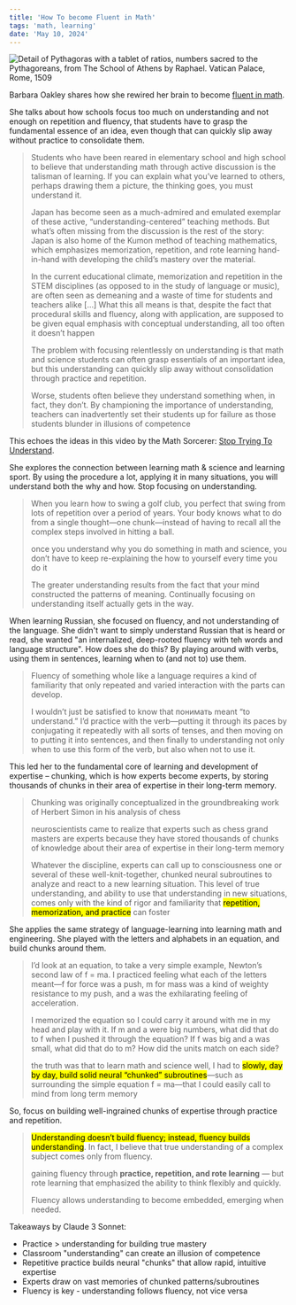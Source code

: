 ```yaml
---
title: 'How To become Fluent in Math'
tags: 'math, learning'
date: 'May 10, 2024'
---
```


![Detail of Pythagoras with a tablet of ratios, numbers sacred to the Pythagoreans, from The School of Athens by Raphael. Vatican Palace, Rome, 1509](/images/pythagoras.jpeg)

Barbara Oakley shares how she rewired her brain to become [fluent in math](https://nautil.us/how-i-rewired-my-brain-to-become-fluent-in-math-235085/).

She talks about how schools focus too much on understanding and not enough on repetition and fluency, that students have to grasp the fundamental essence of an idea, even though that can quickly slip away without practice to consolidate them.

> Students who have been reared in elementary school and high school to believe that understanding math through active discussion is the talisman of learning. If you can explain what you’ve learned to others, perhaps drawing them a picture, the thinking goes, you must
> understand it.
>
> Japan has become seen as a much-admired and emulated exemplar of these active, “understanding-centered” teaching methods. But what’s often missing from the discussion is the rest of the story: Japan is also home of the Kumon method of teaching mathematics, which emphasizes memorization, repetition, and rote learning hand-in-hand with developing the child’s mastery over the material.
>
> In the current educational climate, memorization and repetition in the STEM disciplines (as opposed to in the study of language or music), are often seen as demeaning and a waste of time for students and teachers alike [...] What this all means is that, despite the fact that procedural skills and fluency, along with application, are supposed to be given equal emphasis with conceptual understanding, all too often it doesn’t happen
>
> The problem with focusing relentlessly on understanding is that math and science students can often grasp essentials of an important idea, but this understanding can quickly slip away without consolidation through practice and repetition.
>
> Worse, students often believe they understand something when, in fact, they don’t. By championing the importance of understanding, teachers can inadvertently set their students up for failure as those students blunder in illusions of competence

This echoes the ideas in this video by the Math Sorcerer: [Stop Trying To Understand](https://www.youtube.com/watch?v=hzXZ4-KzBLs).

She explores the connection between learning math & science and learning sport. By using the procedure a lot, applying it in many situations, you will understand both the why and how. Stop focusing on understanding.

> When you learn how to swing a golf club, you perfect that swing from lots of repetition over a period of years. Your body knows what to do from a single thought—one chunk—instead of having to recall all the complex steps involved in hitting a ball.
>
> once you understand why you do something in math and science, you don’t have to keep re-explaining the how to yourself every time you do it
>
> The greater understanding results from the fact that your mind constructed the patterns of meaning. Continually focusing on understanding itself actually gets in the way.

When learning Russian, she focused on fluency, and not understanding of the language. She didn't want to simply understand Russian that is heard or read, she wanted "an internalized, deep-rooted fluency with teh words and language structure". How does she do this? By playing around with verbs, using them in sentences, learning when to (and not to) use them.

> Fluency of something whole like a language requires a kind of familiarity that only repeated and varied interaction with the parts can develop.
>
> I wouldn’t just be satisfied to know that понимать meant “to understand.” I’d practice with the verb—putting it through its paces by conjugating it repeatedly with all sorts of tenses, and then moving on to putting it into sentences, and then finally to understanding not only when to use this form of the verb, but also when not to use it.

This led her to the fundamental core of learning and development of expertise – chunking, which is how experts become experts, by storing thousands of chunks in their area of expertise in their long-term memory.

> Chunking was originally conceptualized in the groundbreaking work of Herbert Simon in his analysis of chess
>
> neuroscientists came to realize that experts such as chess grand masters are experts because they have stored thousands of chunks of knowledge about their area of expertise in their long-term memory
>
> Whatever the discipline, experts can call up to consciousness one or several of these well-knit-together, chunked neural subroutines to analyze and react to a new learning situation. This level of true understanding, and ability to use that understanding in new situations, comes only with the kind of rigor and familiarity that <mark>repetition, memorization, and practice</mark> can foster

She applies the same strategy of language-learning into learning math and engineering. She played with the letters and alphabets in an equation, and build chunks around them.

> I’d look at an equation, to take a very simple example, Newton’s second law of f = ma. I practiced feeling what each of the letters meant—f for force was a push, m for mass was a kind of weighty resistance to my push, and a was the exhilarating feeling of acceleration.
>
> I memorized the equation so I could carry it around with me in my head and play with it. If m and a were big numbers, what did that do to f when I pushed it through the equation? If f was big and a was small, what did that do to m? How did the units match on each side?
>
> the truth was that to learn math and science well, I had to <mark>slowly, day by day, build solid neural “chunked” subroutines</mark>—such as surrounding the simple equation f = ma—that I could easily call to mind from long term memory

So, focus on building well-ingrained chunks of expertise through practice and repetition.

> <mark>Understanding doesn’t build fluency; instead, fluency builds understanding</mark>. In fact, I believe that true understanding of a complex subject comes only from fluency.
>
> gaining fluency through **practice, repetition, and rote learning** — but rote learning that emphasized the ability to think flexibly and quickly.
>
> Fluency allows understanding to become embedded, emerging when needed.

Takeaways by Claude 3 Sonnet:

- Practice > understanding for building true mastery
- Classroom "understanding" can create an illusion of competence
- Repetitive practice builds neural "chunks" that allow rapid, intuitive expertise
- Experts draw on vast memories of chunked patterns/subroutines
- Fluency is key - understanding follows fluency, not vice versa
